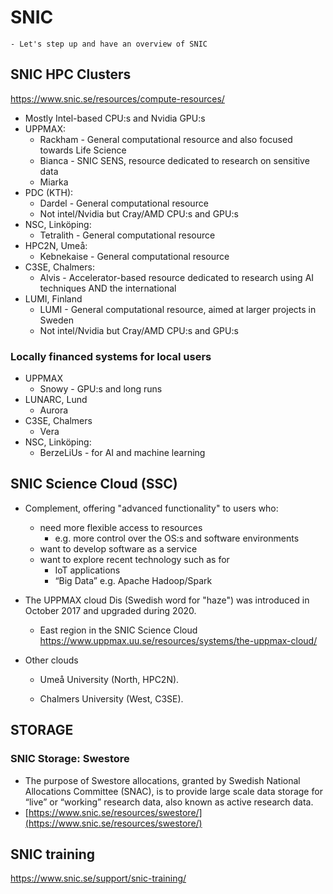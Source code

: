 # SNIC
```{objective}
- Let's step up and have an overview of SNIC
```

## SNIC HPC Clusters
<https://www.snic.se/resources/compute-resources/>
- Mostly Intel-based CPU:s and Nvidia GPU:s
- UPPMAX:
  - Rackham - General computational resource and also focused towards Life Science
  - Bianca - SNIC SENS, resource dedicated to research on sensitive data
  - Miarka
- PDC (KTH):
  - Dardel - General computational resource
  - Not intel/Nvidia but Cray/AMD CPU:s and GPU:s
- NSC, Linköping:
  - Tetralith - General computational resource
- HPC2N, Umeå:
  - Kebnekaise - General computational resource
- C3SE, Chalmers:
  - Alvis - Accelerator-based resource dedicated to research using AI techniques
AND the international
- LUMI, Finland 
  - LUMI - General computational resource, aimed at larger projects in Sweden
  - Not intel/Nvidia but Cray/AMD CPU:s and GPU:s

### Locally financed systems for local users
- UPPMAX
  - Snowy - GPU:s and long runs
- LUNARC, Lund
  - Aurora 
- C3SE, Chalmers
  - Vera
- NSC, Linköping:
  - BerzeLiUs - for AI and machine learning 


 
## SNIC Science Cloud (SSC)

- Complement, offering "advanced functionality" to users who:

  - need more flexible access to resources
     - e.g. more control over the OS:s and software environments
  - want to develop software as a service
  - want to explore recent technology such as for
     - IoT applications 
     - “Big Data” e.g. Apache Hadoop/Spark


- The UPPMAX cloud Dis (Swedish word for "haze")  was introduced in October 2017 and upgraded during 2020.
  - East region in the SNIC Science Cloud <https://www.uppmax.uu.se/resources/systems/the-uppmax-cloud/>

- Other clouds

  - Umeå University (North, HPC2N).

  - Chalmers University (West, C3SE).

## STORAGE
### SNIC Storage: Swestore
- The purpose of Swestore allocations, granted by Swedish National Allocations Committee (SNAC), is to provide large scale data storage for “live” or “working” research data, also known as active research data.
- [https://www.snic.se/resources/swestore/](https://www.snic.se/resources/swestore/)

## SNIC training
<https://www.snic.se/support/snic-training/>
